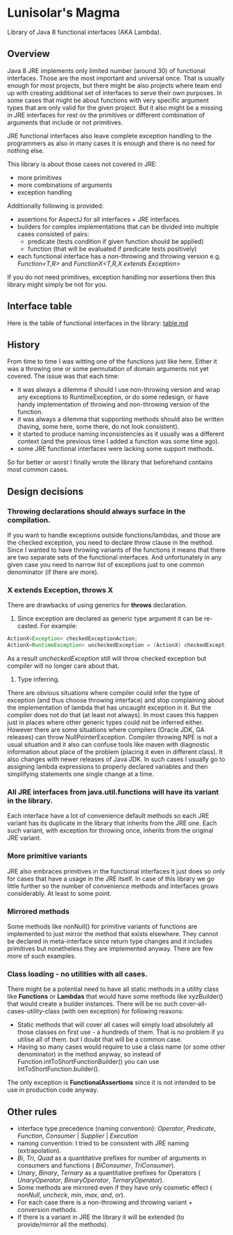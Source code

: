 Lunisolar's Magma
=================

Library of Java 8 functional interfaces (AKA Lambda).

## Overview

Java 8 JRE implements only limited number (around 30) of functional interfaces. Those are the most important and universal once. That is usually enough for most
projects, but there might be also projects where team end up with creating additional set of interfaces to serve their own purposes. In some cases that might be
about functions with very specific argument types that are only valid for the given project. But it also might be a missing in JRE interfaces for rest ov the
primitives or different combination of arguments that include or not primitives.

JRE functional interfaces also leave complete  exception handling to the programmers as also in many cases it is enough and there is no need for nothing else.

This library is about those cases not covered in JRE:

+ more primitives
+ more combinations of arguments
+ exception handling

Additionally following is provided:

+ assertions for AspectJ for all interfaces + JRE interfaces.
+ builders for complex implementations that can be divided into multiple cases consisted of pairs:
    + predicate (tests condition if given function should be applied)
    + function (that will be evaluated if predicate tests positively)
+ each functional interface has a non-throwing and throwing version e.g. _Function<T,R>_ and _FunctionX<T,R,X extends Exception>_

If you do not need primitives, exception handling nor assertions then this library might simply be not for you.

## Interface table

Here is the table of functional interfaces in the library: [table.md](table.md)

## History

From time to time I was witting one of the functions just like here. Either it was a throwing one or some permutation of domain arguments not yet covered.
The issue was that each time:

+ it was always a dilemma if should I use non-throwing version and wrap any exceptions to RuntimeException, or do some redesign, or have handy implementation of throwing and non-throwing version of the function.
+ it was always a dilemma that supporting methods should also be written (having, some here, some there, do not look consistent).
+ it started to produce naming inconsistencies as it usually was a different context (and the previous time I added a function was some time ago).
+ some JRE functional interfaces were lacking some support methods.

So for better or worst I finally wrote the library that beforehand contains most common cases.

## Design decisions

### Throwing declarations should always surface in the compilation.

If you want to handle exceptions outside functions/lambdas, and those are the checked exception, you need to declare throw clause in the method. Since I wanted
to have throwing variants of the functions it means that there are two separate sets of the functional interfaces. And unfortunately in any given case you need
to narrow list of exceptions just to one common denominator (if there are more).

### X extends Exception, throws X

There are drawbacks of using generics for **throws** declaration.

1. Since exception are declared as generic type argument it can be re-casted.
For example:

```java
ActionX<Exception> checkedExceptionAction;
ActionX<RuntimeException> uncheckedException = (ActionX) checkedExceptionAction;
```

As a result _uncheckedException_ still will throw checked exception but compiler will no longer care about that.

1. Type inferring.

There are obvious situations where compiler could infer the type of exception (and thus choose throwing interface) and stop complaining about the implementation of lambda that has uncaught exception in it. But the compiler does not do that (at least not always).
In most cases this happen just in places where other generic types could not be inferred either. However there are some situations where compilers (Oracle JDK, GA releases) can throw NullPointerException.
Compiler throwing NPE is not a usual situation and it also can confuse tools like maven with diagnostic information about place of the problem (placing it even in different class). It also changes with newer releases of Java JDK.
In such cases I usually go to assigning lambda expressions to properly declared variables and then simplifying statements one single change at a time.

### All JRE interfaces from **java.util.functions** will have its variant in the library.

Each interface have a lot of convenience default methods so each JRE variant has its duplicate in the library that inherits from the JRE one. Each such variant, with exception for throwing once, inherits from the original JRE variant.

### More primitive variants

JRE also embraces primitives in the functional interfaces it just does so only for cases that have a usage in the JRE itself. In case of this library we go little further so the number of convenience methods and interfaces grows considerably. At least to some point.

### Mirrored methods

Some methods like nonNull() for primitive variants of functions are implemented to just mirror the method that exists elsewhere. They cannot be declared in meta-interface since return type changes and it includes primitives but nonetheless they are implemented anyway.
There are few more of such examples.

### Class loading - no utilities with all cases.

There might be a potential need to have all static methods in a utility class like **Functions** or **Lambdas** that would have some methods like xyzBuilder() that would create a builder instances.
There will be no such cover-all-cases-utility-class (with oen exception) for following reasons:

- Static methods that will cover all cases will simply load absolutely all those classes on first use - a hundreds of them. That is no problem if yu utilise all of them. but I doubt that will be a common case.
- Having so many cases would require to use a class name (or some other denominator) in the method anyway, so instead of Function.intToShortFunctionBuilder() you can use IntToShortFunction.builder().

The only exception is **FunctionalAssertions** since it is not intended to be use in production code anyway.

## Other rules

- interface type precedence (naming convention): _Operator_, _Predicate_, _Function_, _Consumer_ | _Supplier_ | _Execution_
- naming convention: I tried to be consistent with JRE naming (extrapolation).
- _Bi_, _Tri_, _Quad_ as a quantitative prefixes for number of arguments in consumers and functions ( _BiConsumer_, _TriConsumer_).
- _Unary_, _Binary_, _Ternary_ as a quantitative prefixes for Operators ( _UnaryOperator_, _BinaryOperator_, _TernaryOperator_).
- Some methods are mirrored even if they have only cosmetic effect ( _nonNull_, _uncheck_, _min_, _max_, _and_, _or_).
- For each case there is a non-throwing and throwing variant + conversion methods.
- If there is a variant in JRE the library it will be extended (to provide/mirror all the methods).
